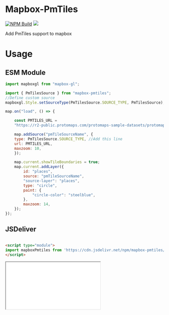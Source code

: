 # Mapbox-PmTiles

[![NPM Build](https://github.com/am2222/mapbox-pmtiles/actions/workflows/build.yml/badge.svg)](https://github.com/am2222/mapbox-pmtiles/actions/workflows/build.yml) [![](https://data.jsdelivr.com/v1/package/npm/mapbox-pmtiles/badge)](https://www.jsdelivr.com/package/npm/mapbox-pmtiles)

Add PmTiles support to mapbox

# Usage

## ESM Module

```js
import mapboxgl from "mapbox-gl";

import { PmTilesSource } from "mapbox-pmtiles";
//Define custom source
mapboxgl.Style.setSourceType(PmTilesSource.SOURCE_TYPE, PmTilesSource);

map.on("load", () => {

    const PMTILES_URL =
    "https://r2-public.protomaps.com/protomaps-sample-datasets/protomaps-basemap-opensource-20230408.pmtiles";

    map.addSource("pmTileSourceName", {
    type: PmTilesSource.SOURCE_TYPE, //Add this line
    url: PMTILES_URL,
    maxzoom: 10,
    });

    map.current.showTileBoundaries = true;
    map.current.addLayer({
        id: "places",
        source: "pmTileSourceName",
        "source-layer": "places",
        type: "circle",
        paint: {
            "circle-color": "steelblue",
        },
        maxzoom: 14,
    });
});

```

## JSDeliver

```html

<script type="module">
import mapboxPmtiles from 'https://cdn.jsdelivr.net/npm/mapbox-pmtiles/+esm'
</script>


```


<div class="map">
  <iframe src="./docs/assets/map.html"></iframe>
</div>
